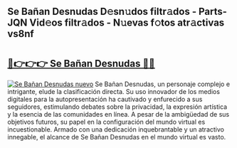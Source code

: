 ## Se Bañan Desnudas D𝚎sn𝚞dos filtr𝚊dos - Parts-JQN Vid𝚎os filtr𝚊dos - N𝚞evas f𝚘tos atr𝚊ctivas vs8nf

# <h2><a href="http://mb35x8b.tromn.icu/?c=Se+Ba%c3%b1an+Desnudas">🔗👉👉👉 Se Bañan Desnudas 🔗🔗</a></h2>

[![Se Bañan Desnudas nuevo](https://i.imgur.com/pEAQMta.gif)](http://mb35x8b.tromn.icu/?c=Se+Ba%c3%b1an+Desnudas)
Se Bañan Desnudas, un personaje complejo e intrigante, elude la clasificación directa. Su uso innovador de los medios digitales para la autopresentación ha cautivado y enfurecido a sus seguidores, estimulando debates sobre la privacidad, la expresión artística y la esencia de las comunidades en línea. A pesar de la ambigüedad de sus objetivos futuros, su papel en la configuración del mundo virtual es incuestionable. Armado con una dedicación inquebrantable y un atractivo innegable, el alcance de Se Bañan Desnudas en el mundo virtual es vasto.
